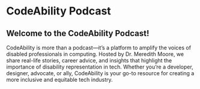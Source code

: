 # CodeAbility Podcast

## Welcome to the CodeAbility Podcast!

CodeAbility is more than a podcast—it’s a platform to amplify the voices of disabled professionals in computing. Hosted by Dr. Meredith Moore, we share real-life stories, career advice, and insights that highlight the importance of disability representation in tech. Whether you’re a developer, designer, advocate, or ally, CodeAbility is your go-to resource for creating a more inclusive and equitable tech industry.
